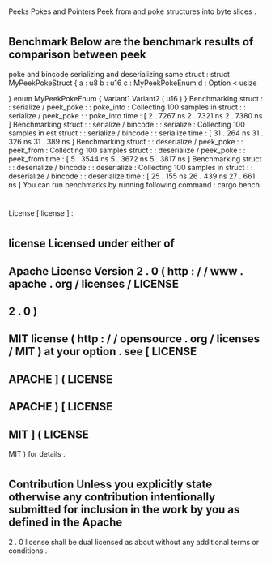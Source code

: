 #
Peeks
Pokes
and
Pointers
Peek
from
and
poke
structures
into
byte
slices
.
#
#
Benchmark
Below
are
the
benchmark
results
of
comparison
between
peek
-
poke
and
bincode
serializing
and
deserializing
same
struct
:
struct
MyPeekPokeStruct
{
a
:
u8
b
:
u16
c
:
MyPeekPokeEnum
d
:
Option
<
usize
>
}
enum
MyPeekPokeEnum
{
Variant1
Variant2
(
u16
)
}
Benchmarking
struct
:
:
serialize
/
peek_poke
:
:
poke_into
:
Collecting
100
samples
in
struct
:
:
serialize
/
peek_poke
:
:
poke_into
time
:
[
2
.
7267
ns
2
.
7321
ns
2
.
7380
ns
]
Benchmarking
struct
:
:
serialize
/
bincode
:
:
serialize
:
Collecting
100
samples
in
est
struct
:
:
serialize
/
bincode
:
:
serialize
time
:
[
31
.
264
ns
31
.
326
ns
31
.
389
ns
]
Benchmarking
struct
:
:
deserialize
/
peek_poke
:
:
peek_from
:
Collecting
100
samples
struct
:
:
deserialize
/
peek_poke
:
:
peek_from
time
:
[
5
.
3544
ns
5
.
3672
ns
5
.
3817
ns
]
Benchmarking
struct
:
:
deserialize
/
bincode
:
:
deserialize
:
Collecting
100
samples
in
struct
:
:
deserialize
/
bincode
:
:
deserialize
time
:
[
25
.
155
ns
26
.
439
ns
27
.
661
ns
]
You
can
run
benchmarks
by
running
following
command
:
cargo
bench
#
#
License
[
license
]
:
#
license
Licensed
under
either
of
-
Apache
License
Version
2
.
0
(
http
:
/
/
www
.
apache
.
org
/
licenses
/
LICENSE
-
2
.
0
)
-
MIT
license
(
http
:
/
/
opensource
.
org
/
licenses
/
MIT
)
at
your
option
.
see
[
LICENSE
-
APACHE
]
(
LICENSE
-
APACHE
)
[
LICENSE
-
MIT
]
(
LICENSE
-
MIT
)
for
details
.
#
#
Contribution
Unless
you
explicitly
state
otherwise
any
contribution
intentionally
submitted
for
inclusion
in
the
work
by
you
as
defined
in
the
Apache
-
2
.
0
license
shall
be
dual
licensed
as
about
without
any
additional
terms
or
conditions
.
